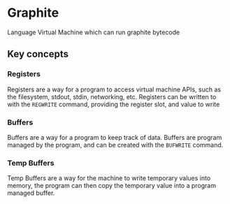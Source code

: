 # Graphite
Language Virtual Machine which can run graphite bytecode

## Key concepts

### Registers
Registers are a way for a program to access virtual machine APIs, such as the filesystem, stdout, stdin, networking, etc. Registers can be written to with the ```REGWRITE``` command, providing the register slot, and value to write

### Buffers
Buffers are a way for a program to keep track of data. Buffers are program managed by the program, and can be created with the ```BUFWRITE``` command.

### Temp Buffers
Temp Buffers are a way for the machine to write temporary values into memory, the program can then copy the temporary value into a program managed buffer.